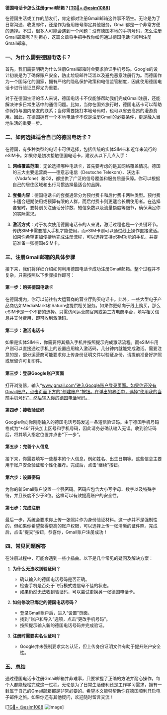 **德国电话卡怎么注册gmail邮箱？[[TG💪+ @esim1088](https://t.me/s/esim1088)]**

在德国生活或工作的朋友们，肯定都对注册Gmail邮箱这件事不陌生。无论是为了日常沟通、收发邮件，还是作为备用账号绑定其他服务，Gmail都是一个非常方便的选择。不过，很多人可能会遇到一个问题：没有德国本地的手机号码，怎么注册Gmail邮箱呢？别担心，这篇文章将手把手教你如何通过德国电话卡顺利注册Gmail邮箱。

### 一、为什么需要德国电话卡？

首先，我们需要明确为什么注册Gmail邮箱时会要求验证手机号码。Google的设计初衷是为了确保账户安全，防止垃圾邮件泛滥以及避免恶意注册行为。而德国作为一个国际化的国家，拥有严格的隐私保护政策和电信监管制度，因此使用德国电话卡进行验证显得尤为重要。

对于在德国生活的华人来说，德国电话卡不仅能够帮助我们完成Gmail注册，还能解决许多日常生活中的通信问题。比如，当你在国外旅行时，德国电话卡可以帮助你保持与国内亲友的联系；当你需要拨打本地号码时，也可以省去高昂的漫游费用。因此，在德国拥有一个本地电话卡不仅是注册Gmail的必要条件，更是融入当地生活的重要一步。

### 二、如何选择适合自己的德国电话卡？

在德国，有多种类型的电话卡可供选择，包括传统的实体SIM卡和近年来流行的eSIM卡。如果你是初次接触德国电话卡，建议从以下几点入手：

1. **网络覆盖范围**：无论选择哪种电话卡，首先要考虑的是其网络覆盖情况。德国的三大主要运营商——德意志电信（Deutsche Telekom）、沃达丰（Vodafone）和O2，都提供了广泛的信号覆盖和服务质量保障。你可以根据自己的居住区域和出行习惯选择最适合的品牌。

2. **套餐内容**：德国电话卡的套餐通常分为预付费卡和后付费卡两种类型。预付费卡适合短期使用或预算有限的人群，而后付费卡则更适合长期使用者。在选择套餐时，要特别关注通话分钟数、短信条数以及流量额度等细节，确保满足你的实际需求。

3. **激活方式**：对于初次使用德国电话卡的人来说，激活过程也是一个关键环节。传统SIM卡需要插入手机才能使用，而eSIM卡则可以通过线上操作直接激活。如果你希望更加便捷地完成注册流程，可以选择支持eSIM功能的手机，并提前准备一张德国eSIM卡。

### 三、注册Gmail邮箱的具体步骤

接下来，我们将详细介绍如何利用德国电话卡成功注册Gmail邮箱。整个过程并不复杂，只需按照以下步骤操作即可：

#### 第一步：购买德国电话卡

在德国境内，你可以前往各大运营商的营业厅购买电话卡。此外，一些大型电子产品商店如MediaMarkt和Saturn也提供相关服务。如果你更倾向于线上购买，那么eSIM卡是一个不错的选择。只需访问运营商官网或第三方电商平台，填写相关信息并支付费用，即可收到激活码。

#### 第二步：激活电话卡

如果是实体SIM卡，你需要将其插入手机并按照提示完成激活流程。而eSIM卡用户则可以直接通过手机上的设置应用输入激活码，几分钟内就能完成激活。需要注意的是，部分运营商可能要求你上传身份证明文件以验证身份，请提前准备好护照或居留许可复印件。

#### 第三步：登录Google账户页面

打开浏览器，输入“www.gmail.com”进入Google账户登录页面。如果你还没有Gmail账户，点击页面下方的“创建账户”按钮。在弹出的界面中，选择“使用我的当前手机号码”，然后输入你的德国电话号码。

#### 第四步：接收验证码

Google会向你刚刚输入的德国电话号码发送一条短信验证码。由于德国手机号码格式为“+49”开头加上区号和手机号码，因此请务必确认输入无误。收到验证码后，将其填入指定位置并点击“下一步”。

#### 第五步：完善个人信息

接下来，你需要填写一些基本的个人信息，例如姓名、出生日期等。这些信息主要用于账户安全验证和个性化推荐。完成后，点击“继续”按钮。

#### 第六步：设置密码

为你的新Gmail账户设置一个强密码。密码应包含大小写字母、数字以及特殊字符，并且长度不少于8位。这样可以有效提高账户的安全性。

#### 第七步：完成注册

最后一步，系统会要求你上传一张照片作为身份验证材料。这一步并不是强制性的，但如果你希望获得更高的账户权限，可以选择上传一张清晰的证件照。完成后，点击“提交”按钮，恭喜你，Gmail账户注册成功！

### 四、常见问题解答

在注册过程中，可能会遇到一些小插曲。以下是几个常见的疑问及解决方案：

1. **为什么无法收到验证码？**
   - 确认输入的德国电话号码是否正确。
   - 检查手机是否处于飞行模式或信号不佳的状态。
   - 如果仍然无法收到验证码，可以尝试更换另一张德国电话卡。

2. **如何修改已绑定的德国电话号码？**
   - 登录Gmail账户后，进入“设置”页面。
   - 找到“账户和导入”选项，点击“更改手机号码”。
   - 按照提示输入新的德国电话号码并完成验证。

3. **注册时需要实名认证吗？**
   - Google并未强制要求实名认证，但上传身份证明文件有助于提升账户安全性。

### 五、总结

通过德国电话卡注册Gmail邮箱并非难事，只要掌握了正确的方法并耐心操作，每个人都能轻松完成这一过程。无论是为了日常生活便利还是工作学习需求，拥有一封属于自己的Gmail邮箱都是非常必要的。希望本文能够帮助你在德国顺利开启电子邮件之旅。如果你还有其他疑问，欢迎随时留言交流！

[[TG💪+ @esim1088](https://t.me/s/esim1088) ![Image](https://i.postimg.cc/4NQfJmqS/Snipaste-2025-05-13-00-14-12.png)]